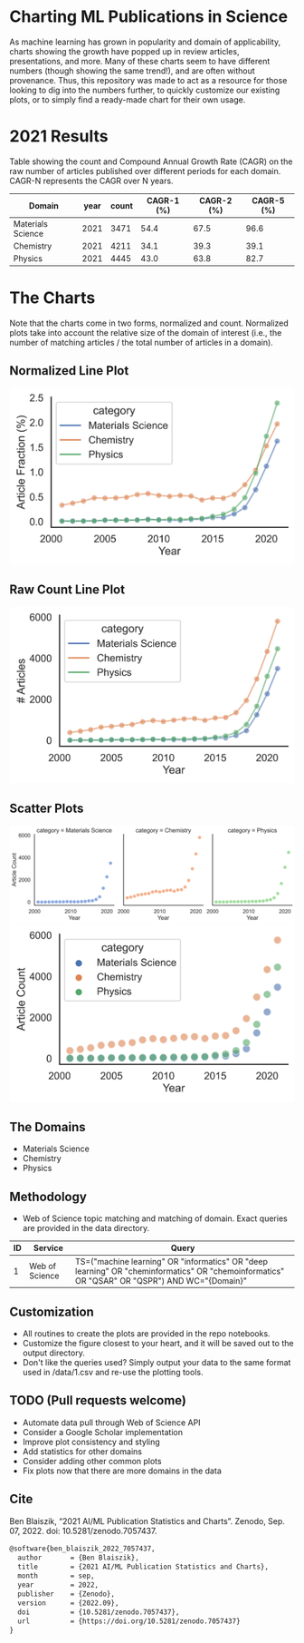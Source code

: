 # Charting ML Publications in Science

As machine learning has grown in popularity and domain of applicability, charts showing the growth have popped up in review articles, presentations, and more.
Many of these charts seem to have different numbers (though showing the same trend!), and are often without provenance. Thus, this repository was made to act as a resource for those looking to dig into the numbers further, to quickly customize our existing plots, or to simply find a ready-made chart for their own usage. 

# 2021 Results
Table showing the count and Compound Annual Growth Rate (CAGR) on the raw number of articles published over different periods for each domain. CAGR-N represents the CAGR over N years. 

| Domain            | year | count | CAGR-1 (%) | CAGR-2 (%) | CAGR-5 (%) |
|-------------------|------|-------|------------|------------|------------|
| Materials Science | 2021 | 3471  | 54.4       | 67.5       | 96.6       |
| Chemistry         | 2021 | 4211  | 34.1       | 39.3       | 39.1       |
| Physics           | 2021 | 4445  | 43.0       | 63.8       | 82.7       |

# The Charts
Note that the charts come in two forms, normalized and count. Normalized plots take into account the relative size of the domain of interest (i.e., the number of matching articles / the total number of articles in a domain).

## Normalized Line Plot
![All domain overlay line](./output/1-all-line-norm.png)

## Raw Count Line Plot
![All domain overlay line](./output/1-all-line.png)


## Scatter Plots
![All domain grid scatter](./output/1-grid.png)
![All domain overlay scatter](./output/1-all-scatter.png)



## The Domains
* Materials Science
* Chemistry
* Physics


## Methodology
* Web of Science topic matching and matching of domain. Exact queries are provided in the data directory.

| ID      | Service |Query |
| ----------- |----| ----------- |
| 1           |Web of Science| TS=("machine learning" OR "informatics" OR "deep learning" OR "cheminformatics" OR "chemoinformatics" OR "QSAR" OR "QSPR") AND WC="{Domain}"  |


## Customization
* All routines to create the plots are provided in the repo notebooks. 
* Customize the figure closest to your heart, and it will be saved out to the output directory.
* Don't like the queries used? Simply output your data to the same format used in /data/1.csv and re-use the plotting tools.

## TODO (Pull requests welcome)
* Automate data pull through Web of Science API
* Consider a Google Scholar implementation
* Improve plot consistency and styling
* Add statistics for other domains
* Consider adding other common plots
* Fix plots now that there are more domains in the data

## Cite
Ben Blaiszik, “2021 AI/ML Publication Statistics and Charts”. Zenodo, Sep. 07, 2022. doi: 10.5281/zenodo.7057437.

```
@software{ben_blaiszik_2022_7057437,
  author       = {Ben Blaiszik},
  title        = {2021 AI/ML Publication Statistics and Charts},
  month        = sep,
  year         = 2022,
  publisher    = {Zenodo},
  version      = {2022.09},
  doi          = {10.5281/zenodo.7057437},
  url          = {https://doi.org/10.5281/zenodo.7057437}
}
```
